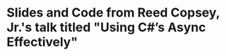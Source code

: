 Slides and Code from Reed Copsey, Jr.'s talk titled "Using C#’s Async Effectively"
===============




